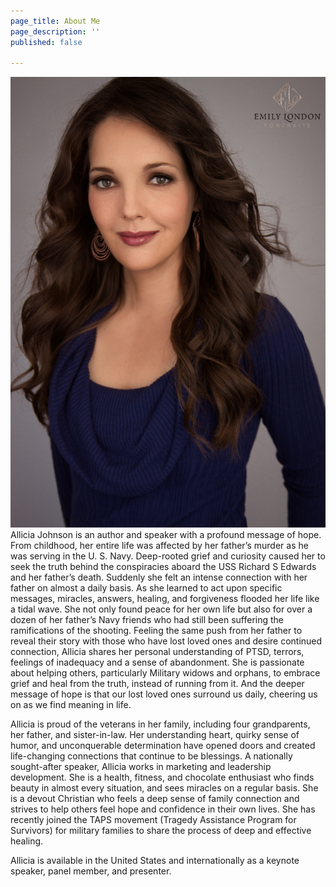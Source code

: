 ```yaml
---
page_title: About Me
page_description: ''
published: false

---
```

![](/uploads/Allicia-Johnson-Portrait-18-Edit-Web-Size-1400px-1.png)Allicia Johnson is an author and speaker with a profound message of hope. From childhood, her entire life was affected by her father’s murder as he was serving in the U. S. Navy. Deep-rooted grief and curiosity caused her to seek the truth behind the conspiracies aboard the USS Richard S Edwards and her father’s death. Suddenly she felt an intense connection with her father on almost a daily basis. As she learned to act upon specific messages, miracles, answers, healing, and forgiveness flooded her life like a tidal wave. She not only found peace for her own life but also for over a dozen of her father’s Navy friends who had still been suffering the ramifications of the shooting. Feeling the same push from her father to reveal their story with those who have lost loved ones and desire continued connection, Allicia shares her personal understanding of PTSD, terrors, feelings of inadequacy and a sense of abandonment. She is passionate about helping others, particularly Military widows and orphans, to embrace grief and heal from the truth, instead of running from it. And the deeper message of hope is that our lost loved ones surround us daily, cheering us on as we find meaning in life. 

Allicia is proud of the veterans in her family, including four grandparents, her father, and sister-in-law. Her understanding heart, quirky sense of humor, and unconquerable determination have opened doors and created life-changing connections that continue to be blessings. A nationally sought-after speaker, Allicia works in marketing and leadership development. She is a health, fitness, and chocolate enthusiast who finds beauty in almost every situation, and sees miracles on a regular basis. She is a devout Christian who feels a deep sense of family connection and strives to help others feel hope and confidence in their own lives. She has recently joined the TAPS movement (Tragedy Assistance Program for Survivors) for military families to share the process of deep and effective healing.

Allicia is available in the United States and internationally as a keynote speaker, panel member, and presenter.